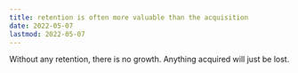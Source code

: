 ```yaml
---
title: retention is often more valuable than the acquisition
date: 2022-05-07
lastmod: 2022-05-07
---
```


Without any retention, there is no growth. Anything acquired will just be lost.
